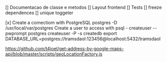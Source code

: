 [] Documentacao de classe e metodos
[] Layout frontend
[] Tests
[] freeze dependences
[] unique toggeter

[x] Create a comectiom with PostgreSQL
 	postgres -D /usr/local/var/postgres
	Create a user to access with psql - createuser --pwprompt postgres
	createuser -P -s <user>
	createdb <db>
    export DATABASE_URL=postgres://tramsdaol:123456@localhost:5432/tramsdaol

https://github.com/t4joel/get-address-by-google-maps-api/blob/master/scripts/geoLocationFactory.js
